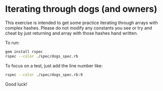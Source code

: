 # Iterating through dogs (and owners)

This exercise is intended to get some practice iterating through arrays with complex hashes.
Please do not modify any constants you see or try and cheat by just returning and array with those hashes hand written.

To run:

```bash
gem install rspec
rspec --color ./spec/dogs_spec.rb
```

To focus on a test, just add the line number like:

```bash
rspec --color ./spec/dogs_spec.rb:9
```

Good luck!
